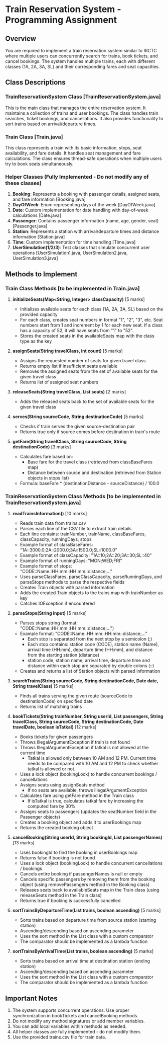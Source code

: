 # Train Reservation System - Programming Assignment

## Overview

You are required to implement a train reservation system similar to IRCTC where multiple users can concurrently search for trains, book tickets, and cancel bookings. The system handles multiple trains, each with different classes (1A, 2A, 3A, SL) and their corresponding fares and seat capacities.

## Class Descriptions

### TrainReservationSystem Class [TrainReservationSystem.java]
This is the main class that manages the entire reservation system. It maintains a collection of trains and user bookings. The class handles train searches, ticket bookings, and cancellations. It also provides functionality to sort trains based on arrival/departure times.

### Train Class [Train.java]
This class represents a train with its basic information, stops, seat availability, and fare details. It handles seat management and fare calculations. The class ensures thread-safe operations when multiple users try to book seats simultaneously.

### Helper Classes (Fully Implemented - Do not modify any of these classes)
1. **Booking**: Represents a booking with passenger details, assigned seats, and fare information [Booking.java]
2. **DayOfWeek**: Enum representing days of the week [DayOfWeek.java]
3. **Date**: Custom implementation for date handling with day-of-week calculations [Date.java]
4. **Passenger**: Contains passenger information (name, age, gender, seat) [Passenger.java]
5. **Station**: Represents a station with arrival/departure times and distance information [Station.java]
6. **Time**: Custom implementation for time handling [Time.java]
7. **UserSimulation(1/2/3)**: Test classes that simulate concurrent user operations [UserSimulation1.java, UserSimulation2.java, UserSimulation3.java]

## Methods to Implement

### Train Class Methods [to be implemented in Train.java]

1. **initializeSeats(Map<String, Integer> classCapacity)** [5 marks]
   - Initializes available seats for each class (1A, 2A, 3A, SL) based on the provided capacity
   - For each class, creates seat numbers in format "1", "2", "3", etc. Seat numbers start from 1 and increment by 1 for each new seat. If a class has a capacity of 52, it will have seats from "1" to "52".
   - Stores the created seats in the availableSeats map with the class type as the key

2. **assignSeats(String travelClass, int count)** [5 marks]
   - Assigns the requested number of seats for given travel class
   - Returns empty list if insufficient seats available
   - Removes the assigned seats from the set of available seats for the given travel class
   - Returns list of assigned seat numbers

3. **releaseSeats(String travelClass, List<String> seats)** [2 marks]
   - Adds the released seats back to the set of available seats for the given travel class

4. **serves(String sourceCode, String destinationCode)** [5 marks]
   - Checks if train serves the given source-destination pair
   - Returns true only if source comes before destination in train's route

5. **getFare(String travelClass, String sourceCode, String destinationCode)** [3 marks]
   - Calculates fare based on:
     * Base fare for the travel class (retrieved from classBaseFares map)
     * Distance between source and destination (retrieved from Station objects in stops list)
   - Formula: baseFare * (destinationDistance - sourceDistance) / 100.0

### TrainReservationSystem Class Methods [to be implemented in TrainReservationSystem.java]

1. **readTrainsInformation()** [10 marks]
   - Reads train data from trains.csv
    - Parses each line of the CSV file to extract train details
    - Each line contains: trainNumber, trainName, classBaseFares, classCapacity, runningDays, stops
    - Example format of classBaseFares: "1A::3000.0;2A::2000.0;3A::1500.0;SL::1000.0"
    - Example format of classCapacity: "1A::10;2A::20;3A::30;SL::40"
    - Example format of runningDays: "MON;WED;FRI"
    - Example format of stops: "CODE::Name::HH:mm::HH:mm::distance;..."
   - Uses parseClassFares, parseClassCapacity, parseRunningDays, and parseStops methods to parse the respective fields
   - Creates Train objects with parsed information
   - Adds the created Train objects to the trains map with trainNumber as key
   - Catches IOException if encountered

2. **parseStops(String input)** [5 marks]
   - Parses stops string (format: "CODE::Name::HH:mm::HH:mm::distance;...")
   - Example format: "CODE::Name::HH:mm::HH:mm::distance;..."
        - Each stop is separated from the next stop by a semicolon (;)
        - Each stop contains: station code (CODE), station name (Name), arrival time (HH:mm), departure time (HH:mm), and distance from the starting station (distance)
        - station code, station name, arrival time, departure time and distance within each stop are separated by double colons (::)
   - Creates and returns a list of Station objects with parsed information

3. **searchTrains(String sourceCode, String destinationCode, Date date, String travelClass)** [5 marks]
   - Finds all trains serving the given route (sourceCode to destinationCode) on specified date
   - Returns list of matching trains

4. **bookTickets(String trainNumber, String userId, List<Passenger> passengers, String travelClass, String sourceCode, String destinationCode, Date travelDate, boolean isTatkal)** [12 marks]
   - Books tickets for given passengers
   - Throws IllegalArgumentException if train is not found
   - Throws IllegalArgumentException if tatkal is not allowed at the current time
        - Tatkal is allowed only between 10 AM and 12 PM. Current time needs to be compared with 10 AM and 12 PM to check whether tatkal is allowed or not.
   - Uses a lock object (bookingLock) to handle concurrent bookings / cancellations
   - Assigns seats using assignSeats method
     - If no seats are available, throws IllegalArgumentException
   - Calculates fare using getFare method in the Train class
     - If isTatkal is true, calculates tatkal fare by increasing the computed fare by 30%
   - Assigns seats to passengers (updates the seatNumber field in the Passenger objects)
   - Creates a booking object and adds it to userBookings map
   - Returns the created booking object

5. **cancelBooking(String userId, String bookingId, List<String> passengerNames)** [13 marks]
   - Uses bookingId to find the booking in userBookings map
   - Returns false if booking is not found
   - Uses a lock object (bookingLock) to handle concurrent cancellations / bookings
   - Cancels entire booking if passengerNames is null or empty
   - Cancels specific passengers by removing them from the booking object (using removePassengers method in the Booking class)
   - Releases seats back to availableSeats map in the Train class (using releaseSeats method in the Train class)
   - Returns true if booking is successfully cancelled


6. **sortTrainsByDepartureTime(List<Train> trains, boolean ascending)** [5 marks]
   - Sorts trains based on departure time from source station (starting station)
   - Ascending/descending based on ascending parameter
   - Uses the sort method in the List class with a custom comparator
   - The comparator should be implemented as a lambda function

7. **sortTrainsByArrivalTime(List<Train> trains, boolean ascending)** [5 marks]
   - Sorts trains based on arrival time at destination station (ending station)
   - Ascending/descending based on ascending parameter
   - Uses the sort method in the List class with a custom comparator
   - The comparator should be implemented as a lambda function

## Important Notes

1. The system supports concurrent operations. Use proper synchronization in bookTickets and cancelBooking methods.
2. Do not modify any method signatures or add member variables.
3. You can add local variables within methods as needed.
4. All helper classes are fully implemented - do not modify them.
5. Use the provided trains.csv file for train data. 